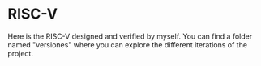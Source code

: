 # RISC-V
Here is the RISC-V designed and verified by myself. You can find a folder named "versiones" where you can explore the different iterations of the project.
